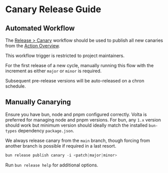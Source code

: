 # Canary Release Guide

## Automated Workflow

The [Release > Canary](../../.github/workflows/release_publish-canary.yml) workflow should be used to publish all new canaries from the [Action Overview](https://github.com/emberjs/data/actions/workflows/release_publish-canary.yml).

This workflow trigger is restricted to project maintainers.

For the first release of a new cycle, manually running this flow with the increment as either `major` or `minor` is required.

Subsequent pre-release versions will be auto-released on a chron schedule.


## Manually Canarying

Ensure you have bun, node and pnpm configured correctly. Volta is preferred for managing
node and pnpm versions. For bun, any `1.x` version should work but minimum version should
ideally match the installed `bun-types` dependency `package.json`.

We always release canary from the `main` branch, though forcing from another branch is possible if required in a last resort.

```ts
bun release publish canary -i <patch|major|minor>
```

Run `bun release help` for additional options.
